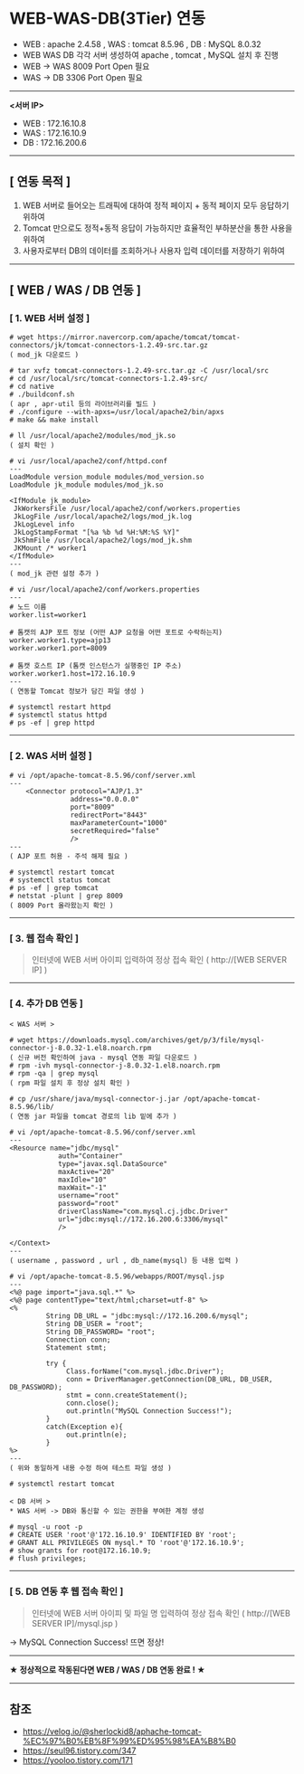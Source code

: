 # WEB-WAS-DB(3Tier) 연동
* WEB : apache 2.4.58 , WAS : tomcat 8.5.96 , DB : MySQL 8.0.32
* WEB WAS DB 각각 서버 생성하여 apache , tomcat , MySQL 설치 후 진행
* WEB -> WAS 8009 Port Open 필요
* WAS -> DB 3306 Port Open 필요
  
***

**<서버 IP>**
- WEB : 172.16.10.8
- WAS : 172.16.10.9
- DB : 172.16.200.6

***

## [ 연동 목적 ]
1. WEB 서버로 들어오는 트래픽에 대하여 정적 페이지 + 동적 페이지 모두 응답하기 위하여
2. Tomcat 만으로도 정적+동적 응답이 가능하지만 효율적인 부하분산을 통한 사용을 위하여
3. 사용자로부터 DB의 데이터를 조회하거나 사용자 입력 데이터를 저장하기 위하여

***
## [ WEB / WAS / DB 연동 ]


### [ 1. WEB 서버 설정 ]
```
# wget https://mirror.navercorp.com/apache/tomcat/tomcat-connectors/jk/tomcat-connectors-1.2.49-src.tar.gz
( mod_jk 다운로드 )

# tar xvfz tomcat-connectors-1.2.49-src.tar.gz -C /usr/local/src
# cd /usr/local/src/tomcat-connectors-1.2.49-src/
# cd native
# ./buildconf.sh
( apr , apr-util 등의 라이브러리를 빌드 )
# ./configure --with-apxs=/usr/local/apache2/bin/apxs
# make && make install

# ll /usr/local/apache2/modules/mod_jk.so
( 설치 확인 )

# vi /usr/local/apache2/conf/httpd.conf
---
LoadModule version_module modules/mod_version.so
LoadModule jk_module modules/mod_jk.so

<IfModule jk_module>
 JkWorkersFile /usr/local/apache2/conf/workers.properties
 JkLogFile /usr/local/apache2/logs/mod_jk.log
 JkLogLevel info
 JkLogStampFormat "[%a %b %d %H:%M:%S %Y]"
 JkShmFile /usr/local/apache2/logs/mod_jk.shm
 JKMount /* worker1
</IfModule>
---
( mod_jk 관련 설정 추가 )

# vi /usr/local/apache2/conf/workers.properties
---
# 노드 이름
worker.list=worker1

# 톰캣의 AJP 포트 정보 (어떤 AJP 요청을 어떤 포트로 수락하는지)
worker.worker1.type=ajp13
worker.worker1.port=8009

# 톰캣 호스트 IP (톰캣 인스턴스가 실행중인 IP 주소)
worker.worker1.host=172.16.10.9
---
( 연동할 Tomcat 정보가 담긴 파일 생성 )

# systemctl restart httpd
# systemctl status httpd
# ps -ef | grep httpd
```

***

### [ 2. WAS 서버 설정 ]
```
# vi /opt/apache-tomcat-8.5.96/conf/server.xml
---
    <Connector protocol="AJP/1.3"
               address="0.0.0.0"
               port="8009"
               redirectPort="8443"
               maxParameterCount="1000"
               secretRequired="false"
               />
---
( AJP 포트 허용 - 주석 해제 필요 )

# systemctl restart tomcat
# systemctl status tomcat
# ps -ef | grep tomcat
# netstat -plunt | grep 8009
( 8009 Port 올라왔는지 확인 )
```

***

### [ 3. 웹 접속 확인 ]
> 인터넷에 WEB 서버 아이피 입력하여 정상 접속 확인
( http://[WEB SERVER IP] )

***

### [ 4. 추가 DB 연동 ]
```
< WAS 서버 >

# wget https://downloads.mysql.com/archives/get/p/3/file/mysql-connector-j-8.0.32-1.el8.noarch.rpm
( 신규 버전 확인하여 java - mysql 연동 파일 다운로드 )
# rpm -ivh mysql-connector-j-8.0.32-1.el8.noarch.rpm
# rpm -qa | grep mysql
( rpm 파일 설치 후 정상 설치 확인 )

# cp /usr/share/java/mysql-connector-j.jar /opt/apache-tomcat-8.5.96/lib/
( 연동 jar 파일을 tomcat 경로의 lib 밑에 추가 )

# vi /opt/apache-tomcat-8.5.96/conf/server.xml
---
<Resource name="jdbc/mysql"
            auth="Container"
            type="javax.sql.DataSource"
            maxActive="20"
            maxIdle="10"
            maxWait="-1"
            username="root"
            password="root"
            driverClassName="com.mysql.cj.jdbc.Driver"
            url="jdbc:mysql://172.16.200.6:3306/mysql"
            />

</Context>
---
( username , password , url , db_name(mysql) 등 내용 입력 )

# vi /opt/apache-tomcat-8.5.96/webapps/ROOT/mysql.jsp
---
<%@ page import="java.sql.*" %>
<%@ page contentType="text/html;charset=utf-8" %>
<%
         String DB_URL = "jdbc:mysql://172.16.200.6/mysql";
         String DB_USER = "root";
         String DB_PASSWORD= "root";
         Connection conn;
         Statement stmt;

         try {
              Class.forName("com.mysql.jdbc.Driver");
              conn = DriverManager.getConnection(DB_URL, DB_USER, DB_PASSWORD);
              stmt = conn.createStatement();
              conn.close();
              out.println("MySQL Connection Success!");
         }
         catch(Exception e){
              out.println(e);
         }
%>
---
( 위와 동일하게 내용 수정 하여 테스트 파일 생성 )

# systemctl restart tomcat

< DB 서버 >
* WAS 서버 -> DB와 통신할 수 있는 권한을 부여한 계정 생성

# mysql -u root -p
# CREATE USER 'root'@'172.16.10.9' IDENTIFIED BY 'root';
# GRANT ALL PRIVILEGES ON mysql.* TO 'root'@'172.16.10.9';
# show grants for root@172.16.10.9;
# flush privileges;

```

***

### [ 5. DB 연동 후 웹 접속 확인 ]
> 인터넷에 WEB 서버 아이피 및 파일 명 입력하여 정상 접속 확인
( http://[WEB SERVER IP]/mysql.jsp )

-> MySQL Connection Success! 뜨면 정상!

***
**★ 정상적으로 작동된다면 WEB / WAS / DB 연동 완료 ! ★**
***

## 참조
- https://velog.io/@sherlockid8/aphache-tomcat-%EC%97%B0%EB%8F%99%ED%95%98%EA%B8%B0
- https://seul96.tistory.com/347
- https://yooloo.tistory.com/171